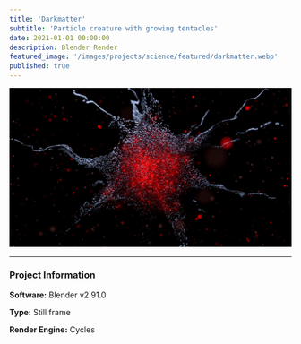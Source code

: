 ```yaml
---
title: 'Darkmatter'
subtitle: 'Particle creature with growing tentacles'
date: 2021-01-01 00:00:00
description: Blender Render
featured_image: '/images/projects/science/featured/darkmatter.webp'
published: true
---
```


![](/images/projects/science/full_size/darkmatter.webp)

---

### Project Information

**Software:** Blender v2.91.0

**Type:** Still frame

**Render Engine:** Cycles
